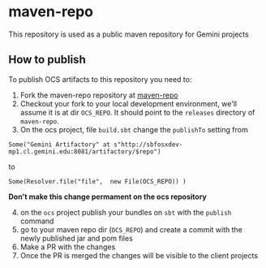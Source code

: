 # maven-repo

This repository is used as a public maven repository for Gemini projects

## How to publish

To publish OCS artifacts to this repository you need to:

1. Fork the maven-repo repository at [maven-repo](https://github.com/gemini-hlsw/maven-repo)
2. Checkout your fork to your local development environment, we'll assume it is at dir `OCS_REPO`. It should point to the `releases` directory of `maven-repo`.
3. On the ocs project, file `build.sbt` change the `publishTo` setting from

```
Some("Gemini Artifactory" at s"http://sbfosxdev-mp1.cl.gemini.edu:8081/artifactory/$repo")
```

to

```
Some(Resolver.file("file",  new File(OCS_REPO)) )
```

**Don't make this change permament on the ocs repository**

4. on the `ocs` project publish your bundles on `sbt` with the `publish` command
5. go to your maven repo dir (`OCS_REPO`) and create a commit with the newly published jar and pom files
6. Make a PR with the changes
7. Once the PR is merged the changes will be visible to the client projects
  

